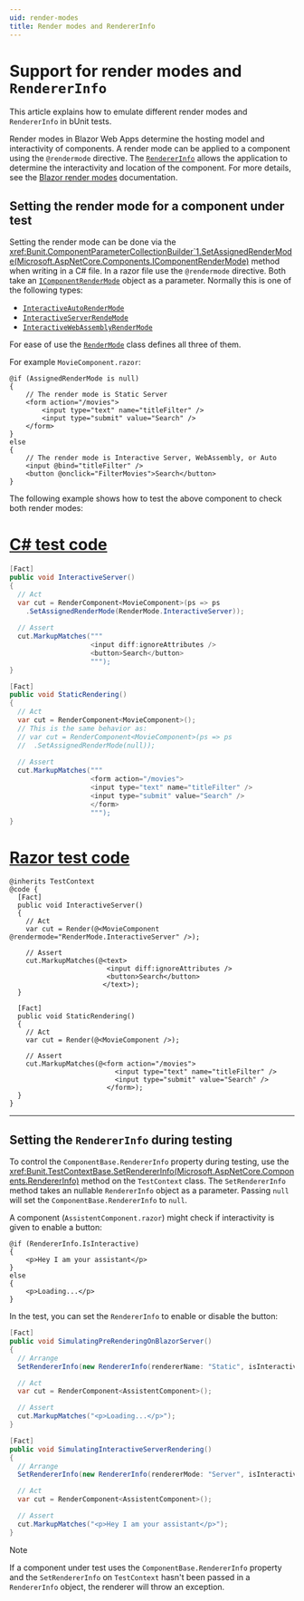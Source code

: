 ```yaml
---
uid: render-modes
title: Render modes and RendererInfo
---
```


# Support for render modes and `RendererInfo`
This article explains how to emulate different render modes and `RendererInfo` in bUnit tests.

Render modes in Blazor Web Apps determine the hosting model and interactivity of components. A render mode can be applied to a component using the `@rendermode` directive. The [`RendererInfo`](https://learn.microsoft.com/en-us/dotnet/api/microsoft.aspnetcore.components.rendererinfo?view=aspnetcore-9.0) allows the application to determine the interactivity and location of the component. For more details, see the [Blazor render modes](https://learn.microsoft.com/en-us/aspnet/core/blazor/components/render-modes?view=aspnetcore-9.0) documentation.

## Setting the render mode for a component under test
Setting the render mode can be done via the <xref:Bunit.ComponentParameterCollectionBuilder`1.SetAssignedRenderMode(Microsoft.AspNetCore.Components.IComponentRenderMode)> method when writing in a C# file. In a razor file use the `@rendermode` directive. Both take an [`IComponentRenderMode`](https://learn.microsoft.com/en-us/dotnet/api/microsoft.aspnetcore.components.icomponentrendermode?view=aspnetcore-9.0) object as a parameter. Normally this is one of the following types:
 * [`InteractiveAutoRenderMode`](https://learn.microsoft.com/en-us/dotnet/api/microsoft.aspnetcore.components.web.interactiveautorendermode?view=aspnetcore-9.0)
 * [`InteractiveServerRendeMode`](https://learn.microsoft.com/en-us/dotnet/api/microsoft.aspnetcore.components.web.interactiveserverrendermode?view=aspnetcore-9.0)
 * [`InteractiveWebAssemblyRenderMode`](https://learn.microsoft.com/en-us/dotnet/api/microsoft.aspnetcore.components.web.interactivewebassemblyrendermode?view=aspnetcore-9.0)

For ease of use the [`RenderMode`](https://learn.microsoft.com/en-us/dotnet/api/microsoft.aspnetcore.components.web.rendermode?view=aspnetcore-9.0) class defines all three of them.

For example `MovieComponent.razor`:
```razor
@if (AssignedRenderMode is null)
{
    // The render mode is Static Server
    <form action="/movies">
        <input type="text" name="titleFilter" />
        <input type="submit" value="Search" />
    </form>
}
else
{
    // The render mode is Interactive Server, WebAssembly, or Auto
    <input @bind="titleFilter" />
    <button @onclick="FilterMovies">Search</button>
}
```

The following example shows how to test the above component to check both render modes:

# [C# test code](#tab/csharp)

```csharp
[Fact]
public void InteractiveServer()
{
  // Act
  var cut = RenderComponent<MovieComponent>(ps => ps
    .SetAssignedRenderMode(RenderMode.InteractiveServer));
  
  // Assert
  cut.MarkupMatches("""
                    <input diff:ignoreAttributes />
                    <button>Search</button>
                    """);
}

[Fact]
public void StaticRendering()
{
  // Act
  var cut = RenderComponent<MovieComponent>();
  // This is the same behavior as:
  // var cut = RenderComponent<MovieComponent>(ps => ps
  //  .SetAssignedRenderMode(null));
  
  // Assert
  cut.MarkupMatches("""
                    <form action="/movies">
                    <input type="text" name="titleFilter" />
                    <input type="submit" value="Search" />
                    </form>
                    """);
}
```

# [Razor test code](#tab/razor)

```razor
@inherits TestContext
@code {
  [Fact]
  public void InteractiveServer()
  {
    // Act
    var cut = Render(@<MovieComponent @rendermode="RenderMode.InteractiveServer" />);

    // Assert
    cut.MarkupMatches(@<text>
                        <input diff:ignoreAttributes />
                        <button>Search</button>
                       </text>);
  }

  [Fact]
  public void StaticRendering()
  {
    // Act
    var cut = Render(@<MovieComponent />);

    // Assert
    cut.MarkupMatches(@<form action="/movies">
                          <input type="text" name="titleFilter" />
                          <input type="submit" value="Search" />
                        </form>);
  }
}
```

***

## Setting the `RendererInfo` during testing
To control the `ComponentBase.RendererInfo` property during testing, use the <xref:Bunit.TestContextBase.SetRendererInfo(Microsoft.AspNetCore.Components.RendererInfo)> method on the `TestContext` class. The `SetRendererInfo` method takes an nullable `RendererInfo` object as a parameter. Passing `null` will set the `ComponentBase.RendererInfo` to `null`. 

A component (`AssistentComponent.razor`) might check if interactivity is given to enable a button:

```razor
@if (RendererInfo.IsInteractive)
{
    <p>Hey I am your assistant</p>
}
else
{
    <p>Loading...</p>
}
```

In the test, you can set the `RendererInfo` to enable or disable the button:

```csharp
[Fact]
public void SimulatingPreRenderingOnBlazorServer()
{
  // Arrange
  SetRendererInfo(new RendererInfo(rendererName: "Static", isInteractive: false));

  // Act
  var cut = RenderComponent<AssistentComponent>();

  // Assert
  cut.MarkupMatches("<p>Loading...</p>");
}

[Fact]
public void SimulatingInteractiveServerRendering()
{
  // Arrange
  SetRendererInfo(new RendererInfo(rendererMode: "Server", isInteractive: true));

  // Act
  var cut = RenderComponent<AssistentComponent>();

  // Assert
  cut.MarkupMatches("<p>Hey I am your assistant</p>");
}
```

> [!NOTE]
> If a component under test uses the `ComponentBase.RendererInfo` property and the `SetRendererInfo` on `TestContext` hasn't been passed in a `RendererInfo` object, the renderer will throw an exception.
